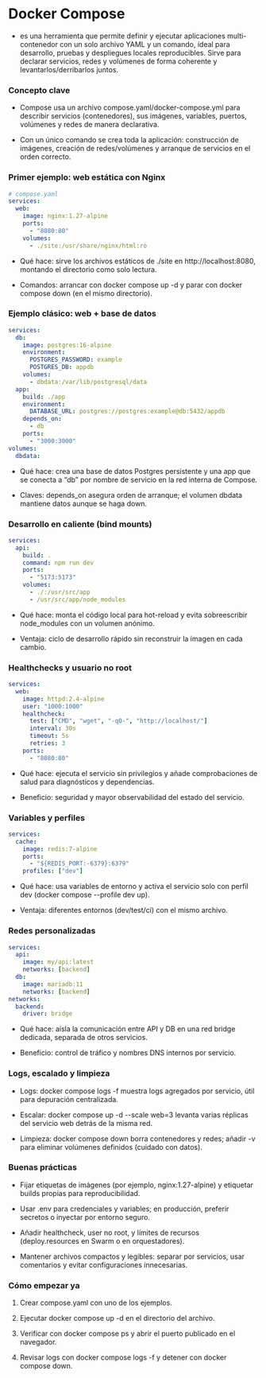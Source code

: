 
# Docker Compose

-  es una herramienta que permite definir y ejecutar aplicaciones multi-contenedor con un solo archivo YAML y un comando, ideal para desarrollo, pruebas y despliegues locales reproducibles. Sirve para declarar servicios, redes y volúmenes de forma coherente y levantarlos/derribarlos juntos. 

### Concepto clave

- Compose usa un archivo compose.yaml/docker-compose.yml para describir servicios (contenedores), sus imágenes, variables, puertos, volúmenes y redes de manera declarativa. 

- Con un único comando se crea toda la aplicación: construcción de imágenes, creación de redes/volúmenes y arranque de servicios en el orden correcto. 

### Primer ejemplo: web estática con Nginx
```yaml
# compose.yaml
services:
  web:
    image: nginx:1.27-alpine
    ports:
      - "8080:80"
    volumes:
      - ./site:/usr/share/nginx/html:ro
```
- Qué hace: sirve los archivos estáticos de ./site en http://localhost:8080, montando el directorio como solo lectura. 

- Comandos: arrancar con docker compose up -d y parar con docker compose down (en el mismo directorio). 

### Ejemplo clásico: web + base de datos
```yaml
services:
  db:
    image: postgres:16-alpine
    environment:
      POSTGRES_PASSWORD: example
      POSTGRES_DB: appdb
    volumes:
      - dbdata:/var/lib/postgresql/data
  app:
    build: ./app
    environment:
      DATABASE_URL: postgres://postgres:example@db:5432/appdb
    depends_on:
      - db
    ports:
      - "3000:3000"
volumes:
  dbdata:
```

- Qué hace: crea una base de datos Postgres persistente y una app que se conecta a “db” por nombre de servicio en la red interna de Compose. 

- Claves: depends_on asegura orden de arranque; el volumen dbdata mantiene datos aunque se haga down. 

### Desarrollo en caliente (bind mounts)
```yaml
services:
  api:
    build: .
    command: npm run dev
    ports:
      - "5173:5173"
    volumes:
      - ./:/usr/src/app
      - /usr/src/app/node_modules
```

- Qué hace: monta el código local para hot-reload y evita sobreescribir node_modules con un volumen anónimo. 

- Ventaja: ciclo de desarrollo rápido sin reconstruir la imagen en cada cambio. 

### Healthchecks y usuario no root
```yaml
services:
  web:
    image: httpd:2.4-alpine
    user: "1000:1000"
    healthcheck:
      test: ["CMD", "wget", "-qO-", "http://localhost/"]
      interval: 30s
      timeout: 5s
      retries: 3
    ports:
      - "8080:80"
```

- Qué hace: ejecuta el servicio sin privilegios y añade comprobaciones de salud para diagnósticos y dependencias. 

- Beneficio: seguridad y mayor observabilidad del estado del servicio. 

### Variables y perfiles
```yaml
services:
  cache:
    image: redis:7-alpine
    ports:
      - "${REDIS_PORT:-6379}:6379"
    profiles: ["dev"]
```

- Qué hace: usa variables de entorno y activa el servicio solo con perfil dev (docker compose --profile dev up). 

- Ventaja: diferentes entornos (dev/test/ci) con el mismo archivo. 

### Redes personalizadas
```yaml
services:
  api:
    image: my/api:latest
    networks: [backend]
  db:
    image: mariadb:11
    networks: [backend]
networks:
  backend:
    driver: bridge
```

- Qué hace: aísla la comunicación entre API y DB en una red bridge dedicada, separada de otros servicios. 

- Beneficio: control de tráfico y nombres DNS internos por servicio. 

### Logs, escalado y limpieza

- Logs: docker compose logs -f muestra logs agregados por servicio, útil para depuración centralizada. 

- Escalar: docker compose up -d --scale web=3 levanta varias réplicas del servicio web detrás de la misma red. 

- Limpieza: docker compose down borra contenedores y redes; añadir -v para eliminar volúmenes definidos (cuidado con datos). 

### Buenas prácticas

- Fijar etiquetas de imágenes (por ejemplo, nginx:1.27-alpine) y etiquetar builds propias para reproducibilidad. 

- Usar .env para credenciales y variables; en producción, preferir secretos o inyectar por entorno seguro. 

- Añadir healthcheck, user no root, y límites de recursos (deploy.resources en Swarm o en orquestadores). 

- Mantener archivos compactos y legibles: separar por servicios, usar comentarios y evitar configuraciones innecesarias. 

### Cómo empezar ya

1) Crear compose.yaml con uno de los ejemplos. 

2) Ejecutar docker compose up -d en el directorio del archivo. 

3) Verificar con docker compose ps y abrir el puerto publicado en el navegador. 

4) Revisar logs con docker compose logs -f y detener con docker compose down. 

